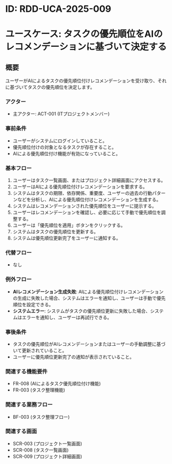 # ID: RDD-UCA-2025-009

# ユースケース: タスクの優先順位をAIのレコメンデーションに基づいて決定する

## 概要

ユーザーがAIによるタスクの優先順位付けレコメンデーションを受け取り、それに基づいてタスクの優先順位を決定します。

### アクター

- 主アクター: ACT-001 (ITプロジェクトメンバー)

### 事前条件

- ユーザーがシステムにログインしていること。
- 優先順位付けの対象となるタスクが存在すること。
- AIによる優先順位付け機能が有効になっていること。

### 基本フロー

1. ユーザーはタスク一覧画面、またはプロジェクト詳細画面にアクセスする。
1. ユーザーはAIによる優先順位付けレコメンデーションを要求する。
1. システムはタスクの期限、依存関係、重要度、ユーザーの過去の行動パターンなどを分析し、AIによる優先順位付けレコメンデーションを生成する。
1. システムはレコメンデーションされた優先順位をユーザーに提示する。
1. ユーザーはレコメンデーションを確認し、必要に応じて手動で優先順位を調整する。
1. ユーザーは「優先順位を適用」ボタンをクリックする。
1. システムはタスクの優先順位を更新する。
1. システムは優先順位更新完了をユーザーに通知する。

### 代替フロー

- なし

### 例外フロー

- **AIレコメンデーション生成失敗**:
  AIによる優先順位付けレコメンデーションの生成に失敗した場合、システムはエラーを通知し、ユーザーは手動で優先順位を設定できる。
- **システムエラー**: システムがタスクの優先順位更新に失敗した場合、システムはエラーを通知し、ユーザーは再試行できる。

### 事後条件

- タスクの優先順位がAIレコメンデーションまたはユーザーの手動調整に基づいて更新されていること。
- ユーザーに優先順位更新完了の通知が表示されていること。

### 関連する機能要件

- FR-008 (AIによるタスク優先順位付け機能)
- FR-003 (タスク整理機能)

### 関連する業務フロー

- BF-003 (タスク整理フロー)

### 関連する画面

- SCR-003 (プロジェクト一覧画面)
- SCR-008 (タスク一覧画面)
- SCR-009 (プロジェクト詳細画面)
